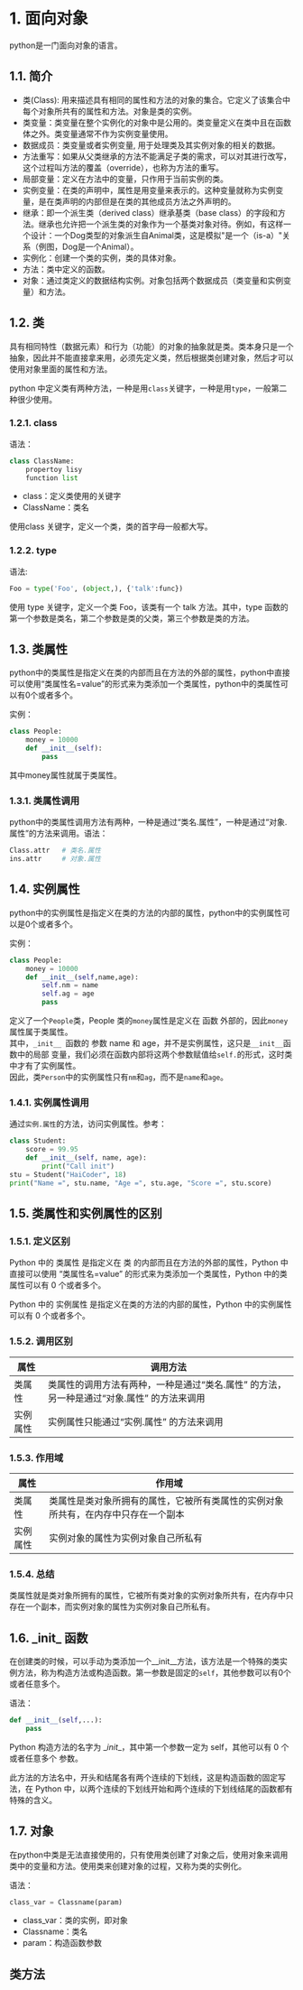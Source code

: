 # 1. 面向对象
python是一门面向对象的语言。

## 1.1. 简介
- 类(Class): 用来描述具有相同的属性和方法的对象的集合。它定义了该集合中每个对象所共有的属性和方法。对象是类的实例。
- 类变量：类变量在整个实例化的对象中是公用的。类变量定义在类中且在函数体之外。类变量通常不作为实例变量使用。
- 数据成员：类变量或者实例变量, 用于处理类及其实例对象的相关的数据。
- 方法重写：如果从父类继承的方法不能满足子类的需求，可以对其进行改写，这个过程叫方法的覆盖（override），也称为方法的重写。
- 局部变量：定义在方法中的变量，只作用于当前实例的类。
- 实例变量：在类的声明中，属性是用变量来表示的。这种变量就称为实例变量，是在类声明的内部但是在类的其他成员方法之外声明的。
- 继承：即一个派生类（derived class）继承基类（base class）的字段和方法。继承也允许把一个派生类的对象作为一个基类对象对待。例如，有这样一个设计：一个Dog类型的对象派生自Animal类，这是模拟"是一个（is-a）"关系（例图，Dog是一个Animal）。
- 实例化：创建一个类的实例，类的具体对象。
- 方法：类中定义的函数。
- 对象：通过类定义的数据结构实例。对象包括两个数据成员（类变量和实例变量）和方法。

## 1.2. 类
具有相同特性（数据元素）和行为（功能）的对象的抽象就是类。类本身只是一个抽象，因此并不能直接拿来用，必须先定义类，然后根据类创建对象，然后才可以使用对象里面的属性和方法。
    
python 中定义类有两种方法，一种是用`class`关键字，一种是用`type`，一般第二种很少使用。

### 1.2.1. class
语法：
```python
class ClassName:
    propertoy lisy
    function list 
```

- class：定义类使用的关键字
- ClassName：类名

使用class 关键字，定义一个类，类的首字母一般都大写。

### 1.2.2. type
语法:
```python
Foo = type('Foo', (object,), {'talk':func})
```

使用 type 关键字，定义一个类 Foo，该类有一个 talk 方法。其中，type 函数的第一个参数是类名，第二个参数是类的父类，第三个参数是类的方法。

## 1.3. 类属性
python中的类属性是指定义在类的内部而且在方法的外部的属性，python中直接可以使用“类属性名=value”的形式来为类添加一个类属性，python中的类属性可以有0个或者多个。

实例：
```python
class People:
    money = 10000
    def __init__(self):
        pass
```
其中money属性就属于类属性。

### 1.3.1. 类属性调用
python中的类属性调用方法有两种，一种是通过“类名.属性”，一种是通过“对象.属性”的方法来调用。语法：
```python
Class.attr   # 类名.属性
ins.attr     # 对象.属性
```

## 1.4. 实例属性
python中的实例属性是指定义在类的方法的内部的属性，python中的实例属性可以是0个或者多个。

实例：
```python
class People:
    money = 10000
    def __init__(self,name,age):
        self.nm = name
        self.ag = age
        pass
```

定义了一个`People`类，People 类的`money`属性是定义在 函数 外部的，因此`money`属性属于类属性。    
其中，`_init__ `函数的 参数 name 和 age，并不是实例属性，这只是`__init__`函数中的局部 变量，我们必须在函数内部将这两个参数赋值给`self.`的形式，这时类中才有了实例属性。    
因此，类`Person`中的实例属性只有`nm`和`ag`，而不是`name`和`age`。

### 1.4.1. 实例属性调用
通过`实例.属性`的方法，访问实例属性。参考：
```python
class Student:
    score = 99.95
    def __init__(self, name, age):
        print("Call init")
stu = Student("HaiCoder", 18)
print("Name =", stu.name, "Age =", stu.age, "Score =", stu.score)
```

## 1.5. 类属性和实例属性的区别
### 1.5.1. 定义区别
Python 中的 类属性 是指定义在 类 的内部而且在方法的外部的属性，Python 中直接可以使用 “类属性名=value” 的形式来为类添加一个类属性，Python 中的类属性可以有 0 个或者多个。    

Python 中的 实例属性 是指定义在类的方法的内部的属性，Python 中的实例属性可以有 0 个或者多个。

### 1.5.2. 调用区别
| 属性     | 调用方法                                                                                       |
|----------|------------------------------------------------------------------------------------------------|
| 类属性   | 类属性的调用方法有两种，一种是通过“类名.属性” 的方法，另一种是通过“对象.属性” 的方法来调用 |
| 实例属性 | 实例属性只能通过“实例.属性” 的方法来调用                                                     |



### 1.5.3. 作用域
| 属性     | 作用域                                                                             |
|----------|------------------------------------------------------------------------------------|
| 类属性   | 类属性是类对象所拥有的属性，它被所有类属性的实例对象所共有，在内存中只存在一个副本 |
| 实例属性 | 实例对象的属性为实例对象自己所私有                                                 |

### 1.5.4. 总结
类属性就是类对象所拥有的属性，它被所有类对象的实例对象所共有，在内存中只存在一个副本，而实例对象的属性为实例对象自己所私有。

## 1.6. \_init_ 函数
在创建类的时候，可以手动为类添加一个\__init__方法，该方法是一个特殊的类实例方法，称为构造方法或构造函数。第一参数是固定的`self`，其他参数可以有0个或者任意多个。

语法：
```python
def __init__(self,...):
    pass
```

Python 构造方法的名字为 \__init__，其中第一个参数一定为 self，其他可以有 0 个或者任意多个 参数。

此方法的方法名中，开头和结尾各有两个连续的下划线，这是构造函数的固定写法，在 Python 中，以两个连续的下划线开始和两个连续的下划线结尾的函数都有特殊的含义。

## 1.7. 对象
在python中类是无法直接使用的，只有使用类创建了对象之后，使用对象来调用类中的变量和方法。使用类来创建对象的过程，又称为类的实例化。

语法：
```python
class_var = Classname(param)
```

- class_var：类的实例，即对象
- Classname：类名
- param：构造函数参数

## 类方法